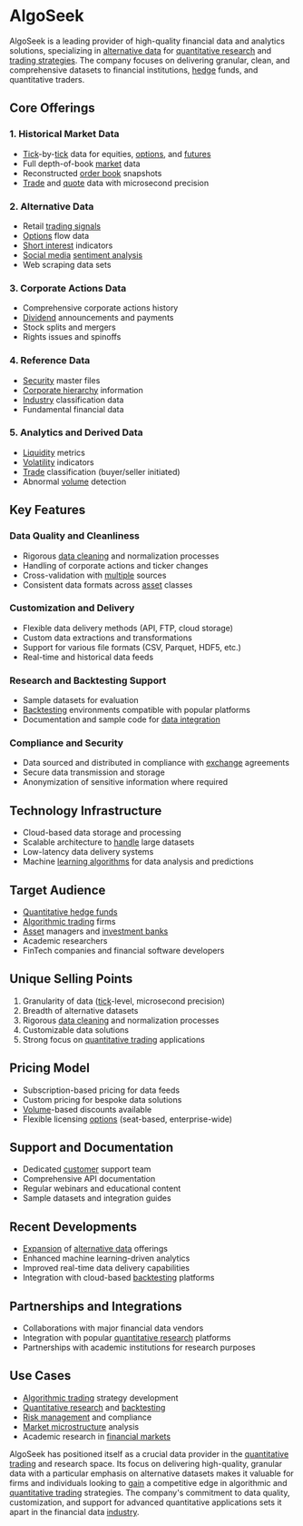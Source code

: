 # AlgoSeek

AlgoSeek is a leading provider of high-quality financial data and analytics solutions, specializing in [alternative data](../a/alternative_data.md) for [quantitative research](../q/quantitative_research.md) and [trading strategies](../t/trading_strategies.md). The company focuses on delivering granular, clean, and comprehensive datasets to financial institutions, [hedge](../h/hedge.md) funds, and quantitative traders.

## Core Offerings

### 1. Historical Market Data

- [Tick](../t/tick.md)-by-[tick](../t/tick.md) data for equities, [options](../o/options.md), and [futures](../f/futures.md)
- Full depth-of-book [market](../m/market.md) data
- Reconstructed [order book](../o/order_book.md) snapshots
- [Trade](../t/trade.md) and [quote](../q/quote.md) data with microsecond precision

### 2. Alternative Data

- Retail [trading signals](../t/trading_signals.md)
- [Options](../o/options.md) flow data
- [Short interest](../s/short_interest.md) indicators
- [Social media](../s/social_media.md) [sentiment analysis](../s/sentiment_analysis.md)
- Web scraping data sets

### 3. Corporate Actions Data

- Comprehensive corporate actions history
- [Dividend](../d/dividend.md) announcements and payments
- Stock splits and mergers
- Rights issues and spinoffs

### 4. Reference Data

- [Security](../s/security.md) master files
- [Corporate hierarchy](../c/corporate_hierarchy.md) information
- [Industry](../i/industry.md) classification data
- Fundamental financial data

### 5. Analytics and Derived Data

- [Liquidity](../l/liquidity.md) metrics
- [Volatility](../v/volatility.md) indicators
- [Trade](../t/trade.md) classification (buyer/seller initiated)
- Abnormal [volume](../v/volume.md) detection

## Key Features

### Data Quality and Cleanliness

- Rigorous [data cleaning](../d/data_cleaning.md) and normalization processes
- Handling of corporate actions and ticker changes
- Cross-validation with [multiple](../m/multiple.md) sources
- Consistent data formats across [asset](../a/asset.md) classes

### Customization and Delivery

- Flexible data delivery methods (API, FTP, cloud storage)
- Custom data extractions and transformations
- Support for various file formats (CSV, Parquet, HDF5, etc.)
- Real-time and historical data feeds

### Research and Backtesting Support

- Sample datasets for evaluation
- [Backtesting](../b/backtesting.md) environments compatible with popular platforms
- Documentation and sample code for [data integration](../d/data_integration.md)

### Compliance and Security

- Data sourced and distributed in compliance with [exchange](../e/exchange.md) agreements
- Secure data transmission and storage
- Anonymization of sensitive information where required

## Technology Infrastructure

- Cloud-based data storage and processing
- Scalable architecture to [handle](../h/handle.md) large datasets
- Low-latency data delivery systems
- Machine [learning algorithms](../l/learning_algorithms_in_trading.md) for data analysis and predictions

## Target Audience

- [Quantitative hedge funds](../q/quantitative_hedge_funds.md)
- [Algorithmic trading](../a/algorithmic_trading.md) firms
- [Asset](../a/asset.md) managers and [investment banks](../i/investment_bank_(ib).md)
- Academic researchers
- FinTech companies and financial software developers

## Unique Selling Points

1. Granularity of data ([tick](../t/tick.md)-level, microsecond precision)
2. Breadth of alternative datasets
3. Rigorous [data cleaning](../d/data_cleaning.md) and normalization processes
4. Customizable data solutions
5. Strong focus on [quantitative trading](../q/quantitative_trading.md) applications

## Pricing Model

- Subscription-based pricing for data feeds
- Custom pricing for bespoke data solutions
- [Volume](../v/volume.md)-based discounts available
- Flexible licensing [options](../o/options.md) (seat-based, enterprise-wide)

## Support and Documentation

- Dedicated [customer](../c/customer.md) support team
- Comprehensive API documentation
- Regular webinars and educational content
- Sample datasets and integration guides

## Recent Developments

- [Expansion](../e/expansion.md) of [alternative data](../a/alternative_data.md) offerings
- Enhanced machine learning-driven analytics
- Improved real-time data delivery capabilities
- Integration with cloud-based [backtesting](../b/backtesting.md) platforms

## Partnerships and Integrations

- Collaborations with major financial data vendors
- Integration with popular [quantitative research](../q/quantitative_research.md) platforms
- Partnerships with academic institutions for research purposes

## Use Cases

- [Algorithmic trading](../a/algorithmic_trading.md) strategy development
- [Quantitative research](../q/quantitative_research.md) and [backtesting](../b/backtesting.md)
- [Risk management](../r/risk_management.md) and compliance
- [Market microstructure](../m/market_microstructure.md) analysis
- Academic research in [financial markets](../f/financial_market.md)

AlgoSeek has positioned itself as a crucial data provider in the [quantitative trading](../q/quantitative_trading.md) and research space. Its focus on delivering high-quality, granular data with a particular emphasis on alternative datasets makes it valuable for firms and individuals looking to [gain](../g/gain.md) a competitive edge in algorithmic and [quantitative trading](../q/quantitative_trading.md) strategies. The company's commitment to data quality, customization, and support for advanced quantitative applications sets it apart in the financial data [industry](../i/industry.md).